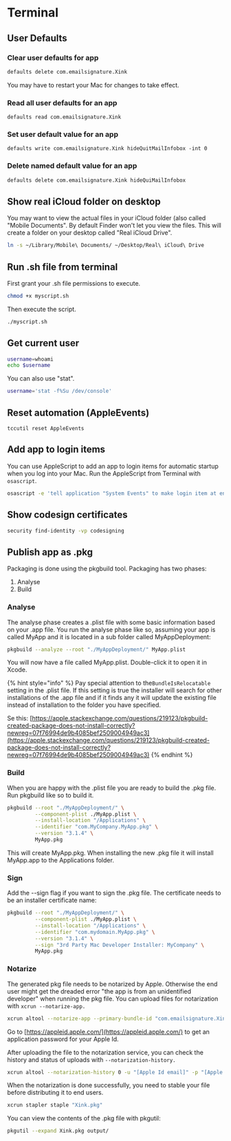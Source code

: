 # Terminal

## User Defaults

### Clear user defaults for app

```bash
defaults delete com.emailsignature.Xink
```

You may have to restart your Mac for changes to take effect.

### Read all user defaults for an app

```text
defaults read com.emailsignature.Xink
```

### Set user default value for an app

```text
defaults write com.emailsignature.Xink hideQuitMailInfobox -int 0
```

### Delete named default value for an app

```bash
defaults delete com.emailsignature.Xink hideQuiMailInfobox
```

## Show real iCloud folder on desktop

You may want to view the actual files in your iCloud folder \(also called "Mobile Documents". By default Finder won't let you view the files.  This will create a folder on your desktop called "Real iCloud Drive".

```bash
ln -s ~/Library/Mobile\ Documents/ ~/Desktop/Real\ iCloud\ Drive
```

## Run .sh file from terminal

First grant your .sh file permissions to execute.

```bash
chmod +x myscript.sh
```

Then execute the script.

```bash
./myscript.sh
```

## Get current user

```bash
username=whoami
echo $username
```

You can also use "stat".

```bash
username='stat -f%Su /dev/console'
```

## Reset automation \(AppleEvents\)

```text
tccutil reset AppleEvents
```

## Add app to login items

You can use AppleScript to add an app to login items for automatic startup when you log into your Mac.  Run the AppleScript from Terminal with `osascript`.

```bash
osascript -e 'tell application "System Events" to make login item at end with properties {name:"Xink", path:"/Applications/Xink.app", hidden:false}'
```

## Show codesign certificates

```bash
security find-identity -vp codesigning
```

## Publish app as .pkg

Packaging is done using the pkgbuild tool.  Packaging has two phases:

1. Analyse
2. Build

### Analyse

The analyse phase creates a .plist file with some basic information based on your .app file.  You run the analyse phase like so, assuming your app is called MyApp and it is located in a sub folder called MyAppDeployment:

```bash
pkgbuild --analyze --root "./MyAppDeployment/" MyApp.plist
```

You will now have a file called MyApp.plist.  Double-click it to open it in Xcode.

{% hint style="info" %}
Pay special attention to the`BundleIsRelocatable` setting in the .plist file.  If this setting is true the installer will search for other installations of the .app file and if it finds any it will update the existing file instead of installation to the folder you have specified.

Se this: [https://apple.stackexchange.com/questions/219123/pkgbuild-created-package-does-not-install-correctly?newreg=07f76994de9b4085bef2509004949ac3](https://apple.stackexchange.com/questions/219123/pkgbuild-created-package-does-not-install-correctly?newreg=07f76994de9b4085bef2509004949ac3)
{% endhint %}

### Build

When you are happy with the .plist file you are ready to build the .pkg file.  Run pkgbuild like so to build it.

```bash
pkgbuild --root "./MyAppDeployment/" \
         --component-plist ./MyApp.plist \
         --install-location "/Applications" \
         --identifier "com.MyCompany.MyApp.pkg" \
         --version "3.1.4" \
         MyApp.pkg

```

This will create MyApp.pkg.  When installing the new .pkg file it will install MyApp.app to the Applications folder.

### Sign

Add the --sign flag if you want to sign the .pkg file.  The certificate needs to be an installer certificate name:

```bash
pkgbuild --root "./MyAppDeployment/" \
         --component-plist ./MyApp.plist \
         --install-location "/Applications" \
         --identifier "com.mydomain.MyApp.pkg" \
         --version "3.1.4" \
         --sign "3rd Party Mac Developer Installer: MyCompany" \
         MyApp.pkg
```

### Notarize

The generated pkg file needs to be notarized by Apple.  Otherwise the end user might get the dreaded error "the app is from an unidentified developer" when running the pkg file.  You can upload files for notarization with `xcrun --notarize-app.`

```bash
xcrun altool --notarize-app --primary-bundle-id "com.emailsignature.Xink.pkg" --username [Apple Id email] --password [Apple Id password] --file Xink.pkg 
```

Go to [https://appleid.apple.com/](https://appleid.apple.com/) to get an application password for your Apple Id.

After uploading the file to the notarization service, you can check the history and status of uploads with `--notarization-history.`

```bash
xcrun altool --notarization-history 0 -u "[Apple Id email]" -p "[Apple Id password]"
```

When the notarization is done successfully, you need to stable your file before distributing it to end users.

```bash
xcrun stapler staple "Xink.pkg"
```

You can view the contents of the .pkg file with pkgutil:

```bash
pkgutil --expand Xink.pkg output/
```







